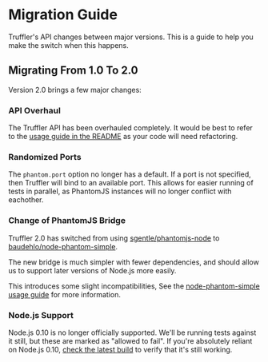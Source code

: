 
Migration Guide
===============

Truffler's API changes between major versions. This is a guide to help you make the switch when this happens.


Migrating From 1.0 To 2.0
-------------------------

Version 2.0 brings a few major changes:

### API Overhaul

The Truffler API has been overhauled completely. It would be best to refer to the [usage guide in the README](README.md#usage) as your code will need refactoring.

### Randomized Ports

The `phantom.port` option no longer has a default. If a port is not specified, then Truffler will bind to an available port. This allows for easier running of tests in parallel, as PhantomJS instances will no longer conflict with eachother.

### Change of PhantomJS Bridge

Truffler 2.0 has switched from using [sgentle/phantomjs-node](https://github.com/sgentle/phantomjs-node) to [baudehlo/node-phantom-simple](https://github.com/baudehlo/node-phantom-simple).

The new bridge is much simpler with fewer dependencies, and should allow us to support later versions of Node.js more easily.

This introduces some slight incompatibilities, See the [node-phantom-simple usage guide](https://github.com/baudehlo/node-phantom-simple#usage) for more information.

### Node.js Support

Node.js 0.10 is no longer officially supported. We'll be running tests against it still, but these are marked as "allowed to fail". If you're absolutely reliant on Node.js 0.10, [check the latest build](https://travis-ci.org/nature/truffler) to verify that it's still working.

